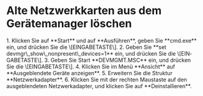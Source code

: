 # Alte Netzwerkkarten aus dem Gerätemanager löschen

<div class="vector-body" id="bkmrk-klicken-sie-auf%C2%A0star"><div class="mw-body-content mw-content-ltr" dir="ltr" id="bkmrk-klicken-sie-auf%C2%A0star-1" lang="de"><div class="mw-parser-output">1. Klicken Sie auf **Start** und auf **Ausführen**, geben Sie **cmd.exe** ein, und drücken Sie die \[EINGABETASTE\].
2. Geben Sie **set devmgr\_show\_nonpresent\_devices=1** ein, und drücken Sie die \[EINGABETASTE\].
3. Geben Sie Start **DEVMGMT.MSC** ein, und drücken Sie die \[EINGABETASTE\].
4. Klicken Sie im Menü **Ansicht** auf **Ausgeblendete Geräte anzeigen**.
5. Erweitern Sie die Struktur **Netzwerkadapter**.
6. Klicken Sie mit der rechten Maustaste auf den ausgeblendeten Netzwerkadapter, und klicken Sie auf **Deinstallieren**.

</div></div></div>